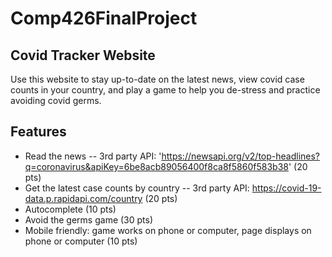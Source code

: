 # Comp426FinalProject


## Covid Tracker Website
Use this website to stay up-to-date on the latest news, view covid case counts in your country, 
and play a game to help you de-stress and practice avoiding covid germs.

## Features
- Read the news -- 3rd party API: 'https://newsapi.org/v2/top-headlines?q=coronavirus&apiKey=6be8acb89056400f8ca8f5860f583b38' (20 pts)
- Get the latest case counts by country -- 3rd party API: https://covid-19-data.p.rapidapi.com/country (20 pts)
- Autocomplete (10 pts)
- Avoid the germs game (30 pts)
- Mobile friendly: game works on phone or computer, page displays on phone or computer (10 pts)

